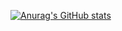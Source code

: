 [![Anurag's GitHub stats](https://github-readme-stats.vercel.app/api?username=titenq)](https://github.com/anuraghazra/github-readme-stats)
